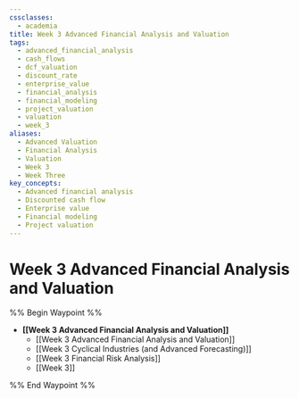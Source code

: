 ```yaml
---
cssclasses:
  - academia
title: Week 3 Advanced Financial Analysis and Valuation
tags:
  - advanced_financial_analysis
  - cash_flows
  - dcf_valuation
  - discount_rate
  - enterprise_value
  - financial_analysis
  - financial_modeling
  - project_valuation
  - valuation
  - week_3
aliases:
  - Advanced Valuation
  - Financial Analysis
  - Valuation
  - Week 3
  - Week Three
key_concepts:
  - Advanced financial analysis
  - Discounted cash flow
  - Enterprise value
  - Financial modeling
  - Project valuation
---
```


# Week 3 Advanced Financial Analysis and Valuation

%% Begin Waypoint %%

- **[[Week 3 Advanced Financial Analysis and Valuation]]**
	- [[Week 3 Advanced Financial Analysis and Valuation]]
	- [[Week 3 Cyclical Industries (and Advanced Forecasting)]]
	- [[Week 3 Financial Risk Analysis]]
	- [[Week 3]]

%% End Waypoint %%